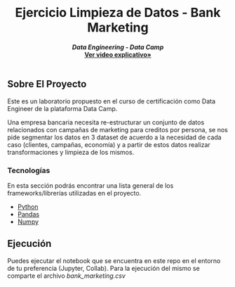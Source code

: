<!-- PROJECT LOGO -->
<br />
<div align="center">
  <h1 align="center">Ejercicio Limpieza de Datos - Bank Marketing</h1>

  <p align="center">
    <i><b>Data Engineering - Data Camp</b></i>
    <br />
    <a href="https://youtu.be/FLF42VZqDWg" target="blank"><strong>Ver video explicativo»</strong></a>
    <br />
    <br />
  </p>
</div>



<!-- ABOUT THE PROJECT -->
## Sobre El Proyecto

Este es un laboratorio propuesto en el curso de certificación como Data Engineer de la plataforma Data Camp.

Una empresa bancaria necesita re-estructurar un conjunto de datos relacionados con campañas de marketing para creditos por persona, se nos pide segmentar los datos en 3 dataset de acuerdo a la necesidad de cada caso
 (clientes, campañas, economía) y a partir de estos datos realizar transformaciones y limpieza de los mismos.



### Tecnologías

En esta sección podrás encontrar una lista general de los frameworks/librerías utilizadas en el proyecto.

* [Python](https://www.python.org/)
* [Pandas](https://pandas.pydata.org/)
* [Numpy](https://numpy.org/)

<!-- USAGE EXAMPLES -->
## Ejecución

Puedes ejecutar el notebook que se encuentra en este repo en el entorno de tu preferencia (Jupyter, Collab). Para la ejecución del mismo se comparte el archivo _bank_marketing.csv_
